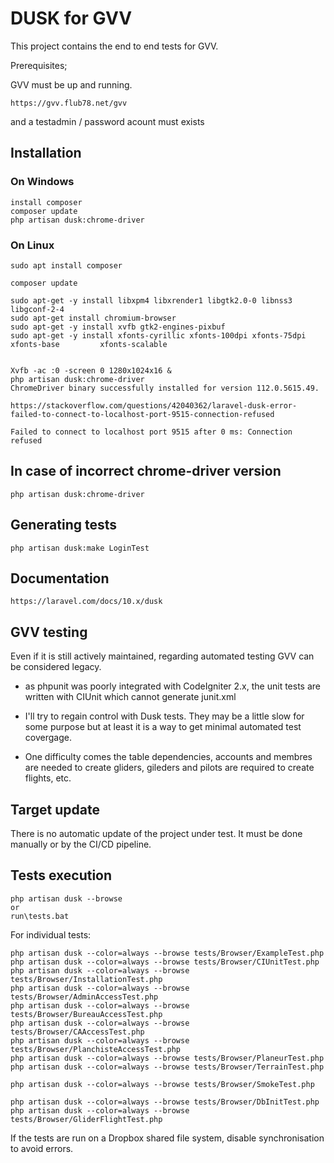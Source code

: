 # DUSK for GVV

This project contains the end to end tests for GVV. 

Prerequisites;

GVV must be up and running.

    https://gvv.flub78.net/gvv

and a testadmin / password acount must exists

## Installation

### On Windows

    install composer
    composer update
    php artisan dusk:chrome-driver


### On Linux

    sudo apt install composer

    composer update

    sudo apt-get -y install libxpm4 libxrender1 libgtk2.0-0 libnss3 libgconf-2-4
    sudo apt-get install chromium-browser
    sudo apt-get -y install xvfb gtk2-engines-pixbuf
    sudo apt-get -y install xfonts-cyrillic xfonts-100dpi xfonts-75dpi xfonts-base         xfonts-scalable


    Xvfb -ac :0 -screen 0 1280x1024x16 &
    php artisan dusk:chrome-driver
    ChromeDriver binary successfully installed for version 112.0.5615.49.
    
    https://stackoverflow.com/questions/42040362/laravel-dusk-error-failed-to-connect-to-localhost-port-9515-connection-refused
    
    Failed to connect to localhost port 9515 after 0 ms: Connection refused
    

## In case of incorrect chrome-driver version

    php artisan dusk:chrome-driver

## Generating tests

    php artisan dusk:make LoginTest

## Documentation

    https://laravel.com/docs/10.x/dusk

## GVV testing

Even if it is still actively maintained, regarding automated testing GVV can be considered legacy.

* as phpunit was poorly integrated with CodeIgniter 2.x, the unit tests are written with CIUnit which cannot generate junit.xml

* I'll try to regain control with Dusk tests. They may be a little slow for some purpose but at least it is a way to get minimal automated test covergage.

* One difficulty comes the table dependencies, accounts and membres are needed to create gliders, gileders and pilots are required to create flights, etc.

## Target update

There is no automatic update of the project under test. It must be done manually or by the CI/CD pipeline.

## Tests execution

    php artisan dusk --browse
    or
    run\tests.bat

For individual tests:

    php artisan dusk --color=always --browse tests/Browser/ExampleTest.php
    php artisan dusk --color=always --browse tests/Browser/CIUnitTest.php
    php artisan dusk --color=always --browse tests/Browser/InstallationTest.php
    php artisan dusk --color=always --browse tests/Browser/AdminAccessTest.php
    php artisan dusk --color=always --browse tests/Browser/BureauAccessTest.php
    php artisan dusk --color=always --browse tests/Browser/CAAccessTest.php
    php artisan dusk --color=always --browse tests/Browser/PlanchisteAccessTest.php
    php artisan dusk --color=always --browse tests/Browser/PlaneurTest.php
    php artisan dusk --color=always --browse tests/Browser/TerrainTest.php

    php artisan dusk --color=always --browse tests/Browser/SmokeTest.php

    php artisan dusk --color=always --browse tests/Browser/DbInitTest.php
    php artisan dusk --color=always --browse tests/Browser/GliderFlightTest.php

If the tests are run on a Dropbox shared file system, disable synchronisation to avoid errors.


